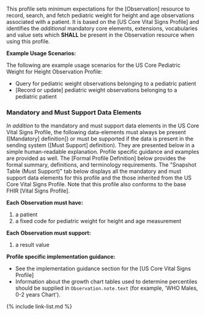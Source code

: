 
This profile sets minimum expectations for the [Observation] resource to record, search, and fetch pediatric weight for height and age observations associated with a patient. It is based on the [US Core Vital Signs Profile] and identifies the *additional* mandatory core elements, extensions, vocabularies and value sets which **SHALL** be present in the Observation resource when using this profile.

**Example Usage Scenarios:**

The following are example usage scenarios for the US Core Pediatric Weight for Height Observation Profile:

- Query for pediatric weight observations belonging to a pediatric patient
- [Record or update] pediatric weight observations belonging to a pediatric patient

### Mandatory and Must Support Data Elements

*In addition* to the mandatory and must support data elements in the US Core Vital Signs Profile, the following data-elements must always be present ([Mandatory] definition]) or must be supported if the data is present in the sending system ([Must Support] definition). They are presented below in a simple human-readable explanation. Profile specific guidance and examples are provided as well.  The [Formal Profile Definition] below provides the  formal summary, definitions, and terminology requirements.  The "Snapshot Table (Must Support)" tab below displays all the mandatory and must support data elements for this profile and the those inherited from the US Core Vital Signs Profile.  Note that this profile also conforms to the base FHIR [Vital Signs Profile].

**Each Observation must have:**

1. a patient
1. a fixed code for pediatric weight for height and age measurement

**Each Observation must support:**

1.  a result value

**Profile specific implementation guidance:**

- See the implementation guidance section for the [US Core Vital Signs Profile]
- Information about the growth chart tables used to determine percentiles should be supplied in `Observation.note.text` (for example, 'WHO Males, 0-2 years Chart').

{% include link-list.md %}
